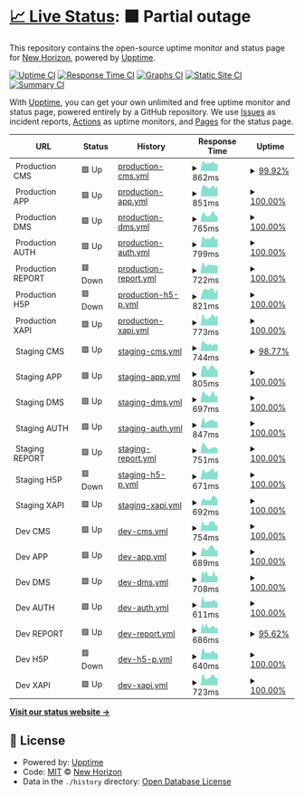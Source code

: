# [📈 Live Status](https://status.staging.chichchoe.vn): <!--live status--> **🟧 Partial outage**

This repository contains the open-source uptime monitor and status page for [New Horizon](https://status.staging.chichchoe.vn), powered by [Upptime](https://github.com/upptime/upptime).

[![Uptime CI](https://github.com/newhorizon-tech-vn/status-page/workflows/Uptime%20CI/badge.svg)](https://github.com/newhorizon-tech-vn/status-page/actions?query=workflow%3A%22Uptime+CI%22)
[![Response Time CI](https://github.com/newhorizon-tech-vn/status-page/workflows/Response%20Time%20CI/badge.svg)](https://github.com/newhorizon-tech-vn/status-page/actions?query=workflow%3A%22Response+Time+CI%22)
[![Graphs CI](https://github.com/newhorizon-tech-vn/status-page/workflows/Graphs%20CI/badge.svg)](https://github.com/newhorizon-tech-vn/status-page/actions?query=workflow%3A%22Graphs+CI%22)
[![Static Site CI](https://github.com/newhorizon-tech-vn/status-page/workflows/Static%20Site%20CI/badge.svg)](https://github.com/newhorizon-tech-vn/status-page/actions?query=workflow%3A%22Static+Site+CI%22)
[![Summary CI](https://github.com/newhorizon-tech-vn/status-page/workflows/Summary%20CI/badge.svg)](https://github.com/newhorizon-tech-vn/status-page/actions?query=workflow%3A%22Summary+CI%22)

With [Upptime](https://upptime.js.org), you can get your own unlimited and free uptime monitor and status page, powered entirely by a GitHub repository. We use [Issues](https://github.com/newhorizon-tech-vn/status-page/issues) as incident reports, [Actions](https://github.com/newhorizon-tech-vn/status-page/actions) as uptime monitors, and [Pages](https://status.staging.chichchoe.vn) for the status page.

<!--start: status pages-->
<!-- This summary is generated by Upptime (https://github.com/upptime/upptime) -->
<!-- Do not edit this manually, your changes will be overwritten -->
<!-- prettier-ignore -->
| URL | Status | History | Response Time | Uptime |
| --- | ------ | ------- | ------------- | ------ |
| <img alt="" src="https://chichchoe.vn/fav.ico" height="13"> Production CMS | 🟩 Up | [production-cms.yml](https://github.com/newhorizon-tech-vn/status-page/commits/HEAD/history/production-cms.yml) | <details><summary><img alt="Response time graph" src="./graphs/production-cms/response-time-week.png" height="20"> 862ms</summary><br><a href="https://newhorizon-tech-vn.github.io/status-page/history/production-cms"><img alt="Response time 907" src="https://img.shields.io/endpoint?url=https%3A%2F%2Fraw.githubusercontent.com%2Fnewhorizon-tech-vn%2Fstatus-page%2FHEAD%2Fapi%2Fproduction-cms%2Fresponse-time.json"></a><br><a href="https://newhorizon-tech-vn.github.io/status-page/history/production-cms"><img alt="24-hour response time 899" src="https://img.shields.io/endpoint?url=https%3A%2F%2Fraw.githubusercontent.com%2Fnewhorizon-tech-vn%2Fstatus-page%2FHEAD%2Fapi%2Fproduction-cms%2Fresponse-time-day.json"></a><br><a href="https://newhorizon-tech-vn.github.io/status-page/history/production-cms"><img alt="7-day response time 862" src="https://img.shields.io/endpoint?url=https%3A%2F%2Fraw.githubusercontent.com%2Fnewhorizon-tech-vn%2Fstatus-page%2FHEAD%2Fapi%2Fproduction-cms%2Fresponse-time-week.json"></a><br><a href="https://newhorizon-tech-vn.github.io/status-page/history/production-cms"><img alt="30-day response time 1076" src="https://img.shields.io/endpoint?url=https%3A%2F%2Fraw.githubusercontent.com%2Fnewhorizon-tech-vn%2Fstatus-page%2FHEAD%2Fapi%2Fproduction-cms%2Fresponse-time-month.json"></a><br><a href="https://newhorizon-tech-vn.github.io/status-page/history/production-cms"><img alt="1-year response time 923" src="https://img.shields.io/endpoint?url=https%3A%2F%2Fraw.githubusercontent.com%2Fnewhorizon-tech-vn%2Fstatus-page%2FHEAD%2Fapi%2Fproduction-cms%2Fresponse-time-year.json"></a></details> | <details><summary><a href="https://newhorizon-tech-vn.github.io/status-page/history/production-cms">99.92%</a></summary><a href="https://newhorizon-tech-vn.github.io/status-page/history/production-cms"><img alt="All-time uptime 99.97%" src="https://img.shields.io/endpoint?url=https%3A%2F%2Fraw.githubusercontent.com%2Fnewhorizon-tech-vn%2Fstatus-page%2FHEAD%2Fapi%2Fproduction-cms%2Fuptime.json"></a><br><a href="https://newhorizon-tech-vn.github.io/status-page/history/production-cms"><img alt="24-hour uptime 99.41%" src="https://img.shields.io/endpoint?url=https%3A%2F%2Fraw.githubusercontent.com%2Fnewhorizon-tech-vn%2Fstatus-page%2FHEAD%2Fapi%2Fproduction-cms%2Fuptime-day.json"></a><br><a href="https://newhorizon-tech-vn.github.io/status-page/history/production-cms"><img alt="7-day uptime 99.92%" src="https://img.shields.io/endpoint?url=https%3A%2F%2Fraw.githubusercontent.com%2Fnewhorizon-tech-vn%2Fstatus-page%2FHEAD%2Fapi%2Fproduction-cms%2Fuptime-week.json"></a><br><a href="https://newhorizon-tech-vn.github.io/status-page/history/production-cms"><img alt="30-day uptime 99.72%" src="https://img.shields.io/endpoint?url=https%3A%2F%2Fraw.githubusercontent.com%2Fnewhorizon-tech-vn%2Fstatus-page%2FHEAD%2Fapi%2Fproduction-cms%2Fuptime-month.json"></a><br><a href="https://newhorizon-tech-vn.github.io/status-page/history/production-cms"><img alt="1-year uptime 99.98%" src="https://img.shields.io/endpoint?url=https%3A%2F%2Fraw.githubusercontent.com%2Fnewhorizon-tech-vn%2Fstatus-page%2FHEAD%2Fapi%2Fproduction-cms%2Fuptime-year.json"></a></details>
| <img alt="" src="https://chichchoe.vn/fav.ico" height="13"> Production APP | 🟩 Up | [production-app.yml](https://github.com/newhorizon-tech-vn/status-page/commits/HEAD/history/production-app.yml) | <details><summary><img alt="Response time graph" src="./graphs/production-app/response-time-week.png" height="20"> 851ms</summary><br><a href="https://newhorizon-tech-vn.github.io/status-page/history/production-app"><img alt="Response time 831" src="https://img.shields.io/endpoint?url=https%3A%2F%2Fraw.githubusercontent.com%2Fnewhorizon-tech-vn%2Fstatus-page%2FHEAD%2Fapi%2Fproduction-app%2Fresponse-time.json"></a><br><a href="https://newhorizon-tech-vn.github.io/status-page/history/production-app"><img alt="24-hour response time 916" src="https://img.shields.io/endpoint?url=https%3A%2F%2Fraw.githubusercontent.com%2Fnewhorizon-tech-vn%2Fstatus-page%2FHEAD%2Fapi%2Fproduction-app%2Fresponse-time-day.json"></a><br><a href="https://newhorizon-tech-vn.github.io/status-page/history/production-app"><img alt="7-day response time 851" src="https://img.shields.io/endpoint?url=https%3A%2F%2Fraw.githubusercontent.com%2Fnewhorizon-tech-vn%2Fstatus-page%2FHEAD%2Fapi%2Fproduction-app%2Fresponse-time-week.json"></a><br><a href="https://newhorizon-tech-vn.github.io/status-page/history/production-app"><img alt="30-day response time 802" src="https://img.shields.io/endpoint?url=https%3A%2F%2Fraw.githubusercontent.com%2Fnewhorizon-tech-vn%2Fstatus-page%2FHEAD%2Fapi%2Fproduction-app%2Fresponse-time-month.json"></a><br><a href="https://newhorizon-tech-vn.github.io/status-page/history/production-app"><img alt="1-year response time 833" src="https://img.shields.io/endpoint?url=https%3A%2F%2Fraw.githubusercontent.com%2Fnewhorizon-tech-vn%2Fstatus-page%2FHEAD%2Fapi%2Fproduction-app%2Fresponse-time-year.json"></a></details> | <details><summary><a href="https://newhorizon-tech-vn.github.io/status-page/history/production-app">100.00%</a></summary><a href="https://newhorizon-tech-vn.github.io/status-page/history/production-app"><img alt="All-time uptime 99.98%" src="https://img.shields.io/endpoint?url=https%3A%2F%2Fraw.githubusercontent.com%2Fnewhorizon-tech-vn%2Fstatus-page%2FHEAD%2Fapi%2Fproduction-app%2Fuptime.json"></a><br><a href="https://newhorizon-tech-vn.github.io/status-page/history/production-app"><img alt="24-hour uptime 100.00%" src="https://img.shields.io/endpoint?url=https%3A%2F%2Fraw.githubusercontent.com%2Fnewhorizon-tech-vn%2Fstatus-page%2FHEAD%2Fapi%2Fproduction-app%2Fuptime-day.json"></a><br><a href="https://newhorizon-tech-vn.github.io/status-page/history/production-app"><img alt="7-day uptime 100.00%" src="https://img.shields.io/endpoint?url=https%3A%2F%2Fraw.githubusercontent.com%2Fnewhorizon-tech-vn%2Fstatus-page%2FHEAD%2Fapi%2Fproduction-app%2Fuptime-week.json"></a><br><a href="https://newhorizon-tech-vn.github.io/status-page/history/production-app"><img alt="30-day uptime 99.74%" src="https://img.shields.io/endpoint?url=https%3A%2F%2Fraw.githubusercontent.com%2Fnewhorizon-tech-vn%2Fstatus-page%2FHEAD%2Fapi%2Fproduction-app%2Fuptime-month.json"></a><br><a href="https://newhorizon-tech-vn.github.io/status-page/history/production-app"><img alt="1-year uptime 99.98%" src="https://img.shields.io/endpoint?url=https%3A%2F%2Fraw.githubusercontent.com%2Fnewhorizon-tech-vn%2Fstatus-page%2FHEAD%2Fapi%2Fproduction-app%2Fuptime-year.json"></a></details>
| <img alt="" src="https://chichchoe.vn/fav.ico" height="13"> Production DMS | 🟩 Up | [production-dms.yml](https://github.com/newhorizon-tech-vn/status-page/commits/HEAD/history/production-dms.yml) | <details><summary><img alt="Response time graph" src="./graphs/production-dms/response-time-week.png" height="20"> 765ms</summary><br><a href="https://newhorizon-tech-vn.github.io/status-page/history/production-dms"><img alt="Response time 846" src="https://img.shields.io/endpoint?url=https%3A%2F%2Fraw.githubusercontent.com%2Fnewhorizon-tech-vn%2Fstatus-page%2FHEAD%2Fapi%2Fproduction-dms%2Fresponse-time.json"></a><br><a href="https://newhorizon-tech-vn.github.io/status-page/history/production-dms"><img alt="24-hour response time 546" src="https://img.shields.io/endpoint?url=https%3A%2F%2Fraw.githubusercontent.com%2Fnewhorizon-tech-vn%2Fstatus-page%2FHEAD%2Fapi%2Fproduction-dms%2Fresponse-time-day.json"></a><br><a href="https://newhorizon-tech-vn.github.io/status-page/history/production-dms"><img alt="7-day response time 765" src="https://img.shields.io/endpoint?url=https%3A%2F%2Fraw.githubusercontent.com%2Fnewhorizon-tech-vn%2Fstatus-page%2FHEAD%2Fapi%2Fproduction-dms%2Fresponse-time-week.json"></a><br><a href="https://newhorizon-tech-vn.github.io/status-page/history/production-dms"><img alt="30-day response time 805" src="https://img.shields.io/endpoint?url=https%3A%2F%2Fraw.githubusercontent.com%2Fnewhorizon-tech-vn%2Fstatus-page%2FHEAD%2Fapi%2Fproduction-dms%2Fresponse-time-month.json"></a><br><a href="https://newhorizon-tech-vn.github.io/status-page/history/production-dms"><img alt="1-year response time 850" src="https://img.shields.io/endpoint?url=https%3A%2F%2Fraw.githubusercontent.com%2Fnewhorizon-tech-vn%2Fstatus-page%2FHEAD%2Fapi%2Fproduction-dms%2Fresponse-time-year.json"></a></details> | <details><summary><a href="https://newhorizon-tech-vn.github.io/status-page/history/production-dms">100.00%</a></summary><a href="https://newhorizon-tech-vn.github.io/status-page/history/production-dms"><img alt="All-time uptime 99.98%" src="https://img.shields.io/endpoint?url=https%3A%2F%2Fraw.githubusercontent.com%2Fnewhorizon-tech-vn%2Fstatus-page%2FHEAD%2Fapi%2Fproduction-dms%2Fuptime.json"></a><br><a href="https://newhorizon-tech-vn.github.io/status-page/history/production-dms"><img alt="24-hour uptime 100.00%" src="https://img.shields.io/endpoint?url=https%3A%2F%2Fraw.githubusercontent.com%2Fnewhorizon-tech-vn%2Fstatus-page%2FHEAD%2Fapi%2Fproduction-dms%2Fuptime-day.json"></a><br><a href="https://newhorizon-tech-vn.github.io/status-page/history/production-dms"><img alt="7-day uptime 100.00%" src="https://img.shields.io/endpoint?url=https%3A%2F%2Fraw.githubusercontent.com%2Fnewhorizon-tech-vn%2Fstatus-page%2FHEAD%2Fapi%2Fproduction-dms%2Fuptime-week.json"></a><br><a href="https://newhorizon-tech-vn.github.io/status-page/history/production-dms"><img alt="30-day uptime 99.74%" src="https://img.shields.io/endpoint?url=https%3A%2F%2Fraw.githubusercontent.com%2Fnewhorizon-tech-vn%2Fstatus-page%2FHEAD%2Fapi%2Fproduction-dms%2Fuptime-month.json"></a><br><a href="https://newhorizon-tech-vn.github.io/status-page/history/production-dms"><img alt="1-year uptime 99.98%" src="https://img.shields.io/endpoint?url=https%3A%2F%2Fraw.githubusercontent.com%2Fnewhorizon-tech-vn%2Fstatus-page%2FHEAD%2Fapi%2Fproduction-dms%2Fuptime-year.json"></a></details>
| <img alt="" src="https://chichchoe.vn/fav.ico" height="13"> Production AUTH | 🟩 Up | [production-auth.yml](https://github.com/newhorizon-tech-vn/status-page/commits/HEAD/history/production-auth.yml) | <details><summary><img alt="Response time graph" src="./graphs/production-auth/response-time-week.png" height="20"> 799ms</summary><br><a href="https://newhorizon-tech-vn.github.io/status-page/history/production-auth"><img alt="Response time 813" src="https://img.shields.io/endpoint?url=https%3A%2F%2Fraw.githubusercontent.com%2Fnewhorizon-tech-vn%2Fstatus-page%2FHEAD%2Fapi%2Fproduction-auth%2Fresponse-time.json"></a><br><a href="https://newhorizon-tech-vn.github.io/status-page/history/production-auth"><img alt="24-hour response time 734" src="https://img.shields.io/endpoint?url=https%3A%2F%2Fraw.githubusercontent.com%2Fnewhorizon-tech-vn%2Fstatus-page%2FHEAD%2Fapi%2Fproduction-auth%2Fresponse-time-day.json"></a><br><a href="https://newhorizon-tech-vn.github.io/status-page/history/production-auth"><img alt="7-day response time 799" src="https://img.shields.io/endpoint?url=https%3A%2F%2Fraw.githubusercontent.com%2Fnewhorizon-tech-vn%2Fstatus-page%2FHEAD%2Fapi%2Fproduction-auth%2Fresponse-time-week.json"></a><br><a href="https://newhorizon-tech-vn.github.io/status-page/history/production-auth"><img alt="30-day response time 777" src="https://img.shields.io/endpoint?url=https%3A%2F%2Fraw.githubusercontent.com%2Fnewhorizon-tech-vn%2Fstatus-page%2FHEAD%2Fapi%2Fproduction-auth%2Fresponse-time-month.json"></a><br><a href="https://newhorizon-tech-vn.github.io/status-page/history/production-auth"><img alt="1-year response time 819" src="https://img.shields.io/endpoint?url=https%3A%2F%2Fraw.githubusercontent.com%2Fnewhorizon-tech-vn%2Fstatus-page%2FHEAD%2Fapi%2Fproduction-auth%2Fresponse-time-year.json"></a></details> | <details><summary><a href="https://newhorizon-tech-vn.github.io/status-page/history/production-auth">100.00%</a></summary><a href="https://newhorizon-tech-vn.github.io/status-page/history/production-auth"><img alt="All-time uptime 99.98%" src="https://img.shields.io/endpoint?url=https%3A%2F%2Fraw.githubusercontent.com%2Fnewhorizon-tech-vn%2Fstatus-page%2FHEAD%2Fapi%2Fproduction-auth%2Fuptime.json"></a><br><a href="https://newhorizon-tech-vn.github.io/status-page/history/production-auth"><img alt="24-hour uptime 100.00%" src="https://img.shields.io/endpoint?url=https%3A%2F%2Fraw.githubusercontent.com%2Fnewhorizon-tech-vn%2Fstatus-page%2FHEAD%2Fapi%2Fproduction-auth%2Fuptime-day.json"></a><br><a href="https://newhorizon-tech-vn.github.io/status-page/history/production-auth"><img alt="7-day uptime 100.00%" src="https://img.shields.io/endpoint?url=https%3A%2F%2Fraw.githubusercontent.com%2Fnewhorizon-tech-vn%2Fstatus-page%2FHEAD%2Fapi%2Fproduction-auth%2Fuptime-week.json"></a><br><a href="https://newhorizon-tech-vn.github.io/status-page/history/production-auth"><img alt="30-day uptime 99.74%" src="https://img.shields.io/endpoint?url=https%3A%2F%2Fraw.githubusercontent.com%2Fnewhorizon-tech-vn%2Fstatus-page%2FHEAD%2Fapi%2Fproduction-auth%2Fuptime-month.json"></a><br><a href="https://newhorizon-tech-vn.github.io/status-page/history/production-auth"><img alt="1-year uptime 99.98%" src="https://img.shields.io/endpoint?url=https%3A%2F%2Fraw.githubusercontent.com%2Fnewhorizon-tech-vn%2Fstatus-page%2FHEAD%2Fapi%2Fproduction-auth%2Fuptime-year.json"></a></details>
| <img alt="" src="https://chichchoe.vn/fav.ico" height="13"> Production REPORT | 🟥 Down | [production-report.yml](https://github.com/newhorizon-tech-vn/status-page/commits/HEAD/history/production-report.yml) | <details><summary><img alt="Response time graph" src="./graphs/production-report/response-time-week.png" height="20"> 722ms</summary><br><a href="https://newhorizon-tech-vn.github.io/status-page/history/production-report"><img alt="Response time 843" src="https://img.shields.io/endpoint?url=https%3A%2F%2Fraw.githubusercontent.com%2Fnewhorizon-tech-vn%2Fstatus-page%2FHEAD%2Fapi%2Fproduction-report%2Fresponse-time.json"></a><br><a href="https://newhorizon-tech-vn.github.io/status-page/history/production-report"><img alt="24-hour response time 612" src="https://img.shields.io/endpoint?url=https%3A%2F%2Fraw.githubusercontent.com%2Fnewhorizon-tech-vn%2Fstatus-page%2FHEAD%2Fapi%2Fproduction-report%2Fresponse-time-day.json"></a><br><a href="https://newhorizon-tech-vn.github.io/status-page/history/production-report"><img alt="7-day response time 722" src="https://img.shields.io/endpoint?url=https%3A%2F%2Fraw.githubusercontent.com%2Fnewhorizon-tech-vn%2Fstatus-page%2FHEAD%2Fapi%2Fproduction-report%2Fresponse-time-week.json"></a><br><a href="https://newhorizon-tech-vn.github.io/status-page/history/production-report"><img alt="30-day response time 877" src="https://img.shields.io/endpoint?url=https%3A%2F%2Fraw.githubusercontent.com%2Fnewhorizon-tech-vn%2Fstatus-page%2FHEAD%2Fapi%2Fproduction-report%2Fresponse-time-month.json"></a><br><a href="https://newhorizon-tech-vn.github.io/status-page/history/production-report"><img alt="1-year response time 842" src="https://img.shields.io/endpoint?url=https%3A%2F%2Fraw.githubusercontent.com%2Fnewhorizon-tech-vn%2Fstatus-page%2FHEAD%2Fapi%2Fproduction-report%2Fresponse-time-year.json"></a></details> | <details><summary><a href="https://newhorizon-tech-vn.github.io/status-page/history/production-report">100.00%</a></summary><a href="https://newhorizon-tech-vn.github.io/status-page/history/production-report"><img alt="All-time uptime 60.27%" src="https://img.shields.io/endpoint?url=https%3A%2F%2Fraw.githubusercontent.com%2Fnewhorizon-tech-vn%2Fstatus-page%2FHEAD%2Fapi%2Fproduction-report%2Fuptime.json"></a><br><a href="https://newhorizon-tech-vn.github.io/status-page/history/production-report"><img alt="24-hour uptime 100.00%" src="https://img.shields.io/endpoint?url=https%3A%2F%2Fraw.githubusercontent.com%2Fnewhorizon-tech-vn%2Fstatus-page%2FHEAD%2Fapi%2Fproduction-report%2Fuptime-day.json"></a><br><a href="https://newhorizon-tech-vn.github.io/status-page/history/production-report"><img alt="7-day uptime 100.00%" src="https://img.shields.io/endpoint?url=https%3A%2F%2Fraw.githubusercontent.com%2Fnewhorizon-tech-vn%2Fstatus-page%2FHEAD%2Fapi%2Fproduction-report%2Fuptime-week.json"></a><br><a href="https://newhorizon-tech-vn.github.io/status-page/history/production-report"><img alt="30-day uptime 43.28%" src="https://img.shields.io/endpoint?url=https%3A%2F%2Fraw.githubusercontent.com%2Fnewhorizon-tech-vn%2Fstatus-page%2FHEAD%2Fapi%2Fproduction-report%2Fuptime-month.json"></a><br><a href="https://newhorizon-tech-vn.github.io/status-page/history/production-report"><img alt="1-year uptime 55.56%" src="https://img.shields.io/endpoint?url=https%3A%2F%2Fraw.githubusercontent.com%2Fnewhorizon-tech-vn%2Fstatus-page%2FHEAD%2Fapi%2Fproduction-report%2Fuptime-year.json"></a></details>
| <img alt="" src="https://chichchoe.vn/fav.ico" height="13"> Production H5P | 🟥 Down | [production-h5-p.yml](https://github.com/newhorizon-tech-vn/status-page/commits/HEAD/history/production-h5-p.yml) | <details><summary><img alt="Response time graph" src="./graphs/production-h5-p/response-time-week.png" height="20"> 821ms</summary><br><a href="https://newhorizon-tech-vn.github.io/status-page/history/production-h5-p"><img alt="Response time 1004" src="https://img.shields.io/endpoint?url=https%3A%2F%2Fraw.githubusercontent.com%2Fnewhorizon-tech-vn%2Fstatus-page%2FHEAD%2Fapi%2Fproduction-h5-p%2Fresponse-time.json"></a><br><a href="https://newhorizon-tech-vn.github.io/status-page/history/production-h5-p"><img alt="24-hour response time 899" src="https://img.shields.io/endpoint?url=https%3A%2F%2Fraw.githubusercontent.com%2Fnewhorizon-tech-vn%2Fstatus-page%2FHEAD%2Fapi%2Fproduction-h5-p%2Fresponse-time-day.json"></a><br><a href="https://newhorizon-tech-vn.github.io/status-page/history/production-h5-p"><img alt="7-day response time 821" src="https://img.shields.io/endpoint?url=https%3A%2F%2Fraw.githubusercontent.com%2Fnewhorizon-tech-vn%2Fstatus-page%2FHEAD%2Fapi%2Fproduction-h5-p%2Fresponse-time-week.json"></a><br><a href="https://newhorizon-tech-vn.github.io/status-page/history/production-h5-p"><img alt="30-day response time 751" src="https://img.shields.io/endpoint?url=https%3A%2F%2Fraw.githubusercontent.com%2Fnewhorizon-tech-vn%2Fstatus-page%2FHEAD%2Fapi%2Fproduction-h5-p%2Fresponse-time-month.json"></a><br><a href="https://newhorizon-tech-vn.github.io/status-page/history/production-h5-p"><img alt="1-year response time 998" src="https://img.shields.io/endpoint?url=https%3A%2F%2Fraw.githubusercontent.com%2Fnewhorizon-tech-vn%2Fstatus-page%2FHEAD%2Fapi%2Fproduction-h5-p%2Fresponse-time-year.json"></a></details> | <details><summary><a href="https://newhorizon-tech-vn.github.io/status-page/history/production-h5-p">100.00%</a></summary><a href="https://newhorizon-tech-vn.github.io/status-page/history/production-h5-p"><img alt="All-time uptime 99.97%" src="https://img.shields.io/endpoint?url=https%3A%2F%2Fraw.githubusercontent.com%2Fnewhorizon-tech-vn%2Fstatus-page%2FHEAD%2Fapi%2Fproduction-h5-p%2Fuptime.json"></a><br><a href="https://newhorizon-tech-vn.github.io/status-page/history/production-h5-p"><img alt="24-hour uptime 100.00%" src="https://img.shields.io/endpoint?url=https%3A%2F%2Fraw.githubusercontent.com%2Fnewhorizon-tech-vn%2Fstatus-page%2FHEAD%2Fapi%2Fproduction-h5-p%2Fuptime-day.json"></a><br><a href="https://newhorizon-tech-vn.github.io/status-page/history/production-h5-p"><img alt="7-day uptime 100.00%" src="https://img.shields.io/endpoint?url=https%3A%2F%2Fraw.githubusercontent.com%2Fnewhorizon-tech-vn%2Fstatus-page%2FHEAD%2Fapi%2Fproduction-h5-p%2Fuptime-week.json"></a><br><a href="https://newhorizon-tech-vn.github.io/status-page/history/production-h5-p"><img alt="30-day uptime 100.00%" src="https://img.shields.io/endpoint?url=https%3A%2F%2Fraw.githubusercontent.com%2Fnewhorizon-tech-vn%2Fstatus-page%2FHEAD%2Fapi%2Fproduction-h5-p%2Fuptime-month.json"></a><br><a href="https://newhorizon-tech-vn.github.io/status-page/history/production-h5-p"><img alt="1-year uptime 99.99%" src="https://img.shields.io/endpoint?url=https%3A%2F%2Fraw.githubusercontent.com%2Fnewhorizon-tech-vn%2Fstatus-page%2FHEAD%2Fapi%2Fproduction-h5-p%2Fuptime-year.json"></a></details>
| <img alt="" src="https://chichchoe.vn/fav.ico" height="13"> Production XAPI | 🟩 Up | [production-xapi.yml](https://github.com/newhorizon-tech-vn/status-page/commits/HEAD/history/production-xapi.yml) | <details><summary><img alt="Response time graph" src="./graphs/production-xapi/response-time-week.png" height="20"> 773ms</summary><br><a href="https://newhorizon-tech-vn.github.io/status-page/history/production-xapi"><img alt="Response time 791" src="https://img.shields.io/endpoint?url=https%3A%2F%2Fraw.githubusercontent.com%2Fnewhorizon-tech-vn%2Fstatus-page%2FHEAD%2Fapi%2Fproduction-xapi%2Fresponse-time.json"></a><br><a href="https://newhorizon-tech-vn.github.io/status-page/history/production-xapi"><img alt="24-hour response time 905" src="https://img.shields.io/endpoint?url=https%3A%2F%2Fraw.githubusercontent.com%2Fnewhorizon-tech-vn%2Fstatus-page%2FHEAD%2Fapi%2Fproduction-xapi%2Fresponse-time-day.json"></a><br><a href="https://newhorizon-tech-vn.github.io/status-page/history/production-xapi"><img alt="7-day response time 773" src="https://img.shields.io/endpoint?url=https%3A%2F%2Fraw.githubusercontent.com%2Fnewhorizon-tech-vn%2Fstatus-page%2FHEAD%2Fapi%2Fproduction-xapi%2Fresponse-time-week.json"></a><br><a href="https://newhorizon-tech-vn.github.io/status-page/history/production-xapi"><img alt="30-day response time 779" src="https://img.shields.io/endpoint?url=https%3A%2F%2Fraw.githubusercontent.com%2Fnewhorizon-tech-vn%2Fstatus-page%2FHEAD%2Fapi%2Fproduction-xapi%2Fresponse-time-month.json"></a><br><a href="https://newhorizon-tech-vn.github.io/status-page/history/production-xapi"><img alt="1-year response time 792" src="https://img.shields.io/endpoint?url=https%3A%2F%2Fraw.githubusercontent.com%2Fnewhorizon-tech-vn%2Fstatus-page%2FHEAD%2Fapi%2Fproduction-xapi%2Fresponse-time-year.json"></a></details> | <details><summary><a href="https://newhorizon-tech-vn.github.io/status-page/history/production-xapi">100.00%</a></summary><a href="https://newhorizon-tech-vn.github.io/status-page/history/production-xapi"><img alt="All-time uptime 99.98%" src="https://img.shields.io/endpoint?url=https%3A%2F%2Fraw.githubusercontent.com%2Fnewhorizon-tech-vn%2Fstatus-page%2FHEAD%2Fapi%2Fproduction-xapi%2Fuptime.json"></a><br><a href="https://newhorizon-tech-vn.github.io/status-page/history/production-xapi"><img alt="24-hour uptime 100.00%" src="https://img.shields.io/endpoint?url=https%3A%2F%2Fraw.githubusercontent.com%2Fnewhorizon-tech-vn%2Fstatus-page%2FHEAD%2Fapi%2Fproduction-xapi%2Fuptime-day.json"></a><br><a href="https://newhorizon-tech-vn.github.io/status-page/history/production-xapi"><img alt="7-day uptime 100.00%" src="https://img.shields.io/endpoint?url=https%3A%2F%2Fraw.githubusercontent.com%2Fnewhorizon-tech-vn%2Fstatus-page%2FHEAD%2Fapi%2Fproduction-xapi%2Fuptime-week.json"></a><br><a href="https://newhorizon-tech-vn.github.io/status-page/history/production-xapi"><img alt="30-day uptime 99.74%" src="https://img.shields.io/endpoint?url=https%3A%2F%2Fraw.githubusercontent.com%2Fnewhorizon-tech-vn%2Fstatus-page%2FHEAD%2Fapi%2Fproduction-xapi%2Fuptime-month.json"></a><br><a href="https://newhorizon-tech-vn.github.io/status-page/history/production-xapi"><img alt="1-year uptime 99.98%" src="https://img.shields.io/endpoint?url=https%3A%2F%2Fraw.githubusercontent.com%2Fnewhorizon-tech-vn%2Fstatus-page%2FHEAD%2Fapi%2Fproduction-xapi%2Fuptime-year.json"></a></details>
| <img alt="" src="https://chichchoe.vn/fav.ico" height="13"> Staging CMS | 🟩 Up | [staging-cms.yml](https://github.com/newhorizon-tech-vn/status-page/commits/HEAD/history/staging-cms.yml) | <details><summary><img alt="Response time graph" src="./graphs/staging-cms/response-time-week.png" height="20"> 744ms</summary><br><a href="https://newhorizon-tech-vn.github.io/status-page/history/staging-cms"><img alt="Response time 820" src="https://img.shields.io/endpoint?url=https%3A%2F%2Fraw.githubusercontent.com%2Fnewhorizon-tech-vn%2Fstatus-page%2FHEAD%2Fapi%2Fstaging-cms%2Fresponse-time.json"></a><br><a href="https://newhorizon-tech-vn.github.io/status-page/history/staging-cms"><img alt="24-hour response time 767" src="https://img.shields.io/endpoint?url=https%3A%2F%2Fraw.githubusercontent.com%2Fnewhorizon-tech-vn%2Fstatus-page%2FHEAD%2Fapi%2Fstaging-cms%2Fresponse-time-day.json"></a><br><a href="https://newhorizon-tech-vn.github.io/status-page/history/staging-cms"><img alt="7-day response time 744" src="https://img.shields.io/endpoint?url=https%3A%2F%2Fraw.githubusercontent.com%2Fnewhorizon-tech-vn%2Fstatus-page%2FHEAD%2Fapi%2Fstaging-cms%2Fresponse-time-week.json"></a><br><a href="https://newhorizon-tech-vn.github.io/status-page/history/staging-cms"><img alt="30-day response time 738" src="https://img.shields.io/endpoint?url=https%3A%2F%2Fraw.githubusercontent.com%2Fnewhorizon-tech-vn%2Fstatus-page%2FHEAD%2Fapi%2Fstaging-cms%2Fresponse-time-month.json"></a><br><a href="https://newhorizon-tech-vn.github.io/status-page/history/staging-cms"><img alt="1-year response time 815" src="https://img.shields.io/endpoint?url=https%3A%2F%2Fraw.githubusercontent.com%2Fnewhorizon-tech-vn%2Fstatus-page%2FHEAD%2Fapi%2Fstaging-cms%2Fresponse-time-year.json"></a></details> | <details><summary><a href="https://newhorizon-tech-vn.github.io/status-page/history/staging-cms">98.77%</a></summary><a href="https://newhorizon-tech-vn.github.io/status-page/history/staging-cms"><img alt="All-time uptime 99.95%" src="https://img.shields.io/endpoint?url=https%3A%2F%2Fraw.githubusercontent.com%2Fnewhorizon-tech-vn%2Fstatus-page%2FHEAD%2Fapi%2Fstaging-cms%2Fuptime.json"></a><br><a href="https://newhorizon-tech-vn.github.io/status-page/history/staging-cms"><img alt="24-hour uptime 100.00%" src="https://img.shields.io/endpoint?url=https%3A%2F%2Fraw.githubusercontent.com%2Fnewhorizon-tech-vn%2Fstatus-page%2FHEAD%2Fapi%2Fstaging-cms%2Fuptime-day.json"></a><br><a href="https://newhorizon-tech-vn.github.io/status-page/history/staging-cms"><img alt="7-day uptime 98.77%" src="https://img.shields.io/endpoint?url=https%3A%2F%2Fraw.githubusercontent.com%2Fnewhorizon-tech-vn%2Fstatus-page%2FHEAD%2Fapi%2Fstaging-cms%2Fuptime-week.json"></a><br><a href="https://newhorizon-tech-vn.github.io/status-page/history/staging-cms"><img alt="30-day uptime 99.72%" src="https://img.shields.io/endpoint?url=https%3A%2F%2Fraw.githubusercontent.com%2Fnewhorizon-tech-vn%2Fstatus-page%2FHEAD%2Fapi%2Fstaging-cms%2Fuptime-month.json"></a><br><a href="https://newhorizon-tech-vn.github.io/status-page/history/staging-cms"><img alt="1-year uptime 99.96%" src="https://img.shields.io/endpoint?url=https%3A%2F%2Fraw.githubusercontent.com%2Fnewhorizon-tech-vn%2Fstatus-page%2FHEAD%2Fapi%2Fstaging-cms%2Fuptime-year.json"></a></details>
| <img alt="" src="https://chichchoe.vn/fav.ico" height="13"> Staging APP | 🟩 Up | [staging-app.yml](https://github.com/newhorizon-tech-vn/status-page/commits/HEAD/history/staging-app.yml) | <details><summary><img alt="Response time graph" src="./graphs/staging-app/response-time-week.png" height="20"> 805ms</summary><br><a href="https://newhorizon-tech-vn.github.io/status-page/history/staging-app"><img alt="Response time 792" src="https://img.shields.io/endpoint?url=https%3A%2F%2Fraw.githubusercontent.com%2Fnewhorizon-tech-vn%2Fstatus-page%2FHEAD%2Fapi%2Fstaging-app%2Fresponse-time.json"></a><br><a href="https://newhorizon-tech-vn.github.io/status-page/history/staging-app"><img alt="24-hour response time 547" src="https://img.shields.io/endpoint?url=https%3A%2F%2Fraw.githubusercontent.com%2Fnewhorizon-tech-vn%2Fstatus-page%2FHEAD%2Fapi%2Fstaging-app%2Fresponse-time-day.json"></a><br><a href="https://newhorizon-tech-vn.github.io/status-page/history/staging-app"><img alt="7-day response time 805" src="https://img.shields.io/endpoint?url=https%3A%2F%2Fraw.githubusercontent.com%2Fnewhorizon-tech-vn%2Fstatus-page%2FHEAD%2Fapi%2Fstaging-app%2Fresponse-time-week.json"></a><br><a href="https://newhorizon-tech-vn.github.io/status-page/history/staging-app"><img alt="30-day response time 774" src="https://img.shields.io/endpoint?url=https%3A%2F%2Fraw.githubusercontent.com%2Fnewhorizon-tech-vn%2Fstatus-page%2FHEAD%2Fapi%2Fstaging-app%2Fresponse-time-month.json"></a><br><a href="https://newhorizon-tech-vn.github.io/status-page/history/staging-app"><img alt="1-year response time 771" src="https://img.shields.io/endpoint?url=https%3A%2F%2Fraw.githubusercontent.com%2Fnewhorizon-tech-vn%2Fstatus-page%2FHEAD%2Fapi%2Fstaging-app%2Fresponse-time-year.json"></a></details> | <details><summary><a href="https://newhorizon-tech-vn.github.io/status-page/history/staging-app">100.00%</a></summary><a href="https://newhorizon-tech-vn.github.io/status-page/history/staging-app"><img alt="All-time uptime 99.99%" src="https://img.shields.io/endpoint?url=https%3A%2F%2Fraw.githubusercontent.com%2Fnewhorizon-tech-vn%2Fstatus-page%2FHEAD%2Fapi%2Fstaging-app%2Fuptime.json"></a><br><a href="https://newhorizon-tech-vn.github.io/status-page/history/staging-app"><img alt="24-hour uptime 100.00%" src="https://img.shields.io/endpoint?url=https%3A%2F%2Fraw.githubusercontent.com%2Fnewhorizon-tech-vn%2Fstatus-page%2FHEAD%2Fapi%2Fstaging-app%2Fuptime-day.json"></a><br><a href="https://newhorizon-tech-vn.github.io/status-page/history/staging-app"><img alt="7-day uptime 100.00%" src="https://img.shields.io/endpoint?url=https%3A%2F%2Fraw.githubusercontent.com%2Fnewhorizon-tech-vn%2Fstatus-page%2FHEAD%2Fapi%2Fstaging-app%2Fuptime-week.json"></a><br><a href="https://newhorizon-tech-vn.github.io/status-page/history/staging-app"><img alt="30-day uptime 100.00%" src="https://img.shields.io/endpoint?url=https%3A%2F%2Fraw.githubusercontent.com%2Fnewhorizon-tech-vn%2Fstatus-page%2FHEAD%2Fapi%2Fstaging-app%2Fuptime-month.json"></a><br><a href="https://newhorizon-tech-vn.github.io/status-page/history/staging-app"><img alt="1-year uptime 100.00%" src="https://img.shields.io/endpoint?url=https%3A%2F%2Fraw.githubusercontent.com%2Fnewhorizon-tech-vn%2Fstatus-page%2FHEAD%2Fapi%2Fstaging-app%2Fuptime-year.json"></a></details>
| <img alt="" src="https://chichchoe.vn/fav.ico" height="13"> Staging DMS | 🟩 Up | [staging-dms.yml](https://github.com/newhorizon-tech-vn/status-page/commits/HEAD/history/staging-dms.yml) | <details><summary><img alt="Response time graph" src="./graphs/staging-dms/response-time-week.png" height="20"> 697ms</summary><br><a href="https://newhorizon-tech-vn.github.io/status-page/history/staging-dms"><img alt="Response time 775" src="https://img.shields.io/endpoint?url=https%3A%2F%2Fraw.githubusercontent.com%2Fnewhorizon-tech-vn%2Fstatus-page%2FHEAD%2Fapi%2Fstaging-dms%2Fresponse-time.json"></a><br><a href="https://newhorizon-tech-vn.github.io/status-page/history/staging-dms"><img alt="24-hour response time 550" src="https://img.shields.io/endpoint?url=https%3A%2F%2Fraw.githubusercontent.com%2Fnewhorizon-tech-vn%2Fstatus-page%2FHEAD%2Fapi%2Fstaging-dms%2Fresponse-time-day.json"></a><br><a href="https://newhorizon-tech-vn.github.io/status-page/history/staging-dms"><img alt="7-day response time 697" src="https://img.shields.io/endpoint?url=https%3A%2F%2Fraw.githubusercontent.com%2Fnewhorizon-tech-vn%2Fstatus-page%2FHEAD%2Fapi%2Fstaging-dms%2Fresponse-time-week.json"></a><br><a href="https://newhorizon-tech-vn.github.io/status-page/history/staging-dms"><img alt="30-day response time 733" src="https://img.shields.io/endpoint?url=https%3A%2F%2Fraw.githubusercontent.com%2Fnewhorizon-tech-vn%2Fstatus-page%2FHEAD%2Fapi%2Fstaging-dms%2Fresponse-time-month.json"></a><br><a href="https://newhorizon-tech-vn.github.io/status-page/history/staging-dms"><img alt="1-year response time 747" src="https://img.shields.io/endpoint?url=https%3A%2F%2Fraw.githubusercontent.com%2Fnewhorizon-tech-vn%2Fstatus-page%2FHEAD%2Fapi%2Fstaging-dms%2Fresponse-time-year.json"></a></details> | <details><summary><a href="https://newhorizon-tech-vn.github.io/status-page/history/staging-dms">100.00%</a></summary><a href="https://newhorizon-tech-vn.github.io/status-page/history/staging-dms"><img alt="All-time uptime 99.99%" src="https://img.shields.io/endpoint?url=https%3A%2F%2Fraw.githubusercontent.com%2Fnewhorizon-tech-vn%2Fstatus-page%2FHEAD%2Fapi%2Fstaging-dms%2Fuptime.json"></a><br><a href="https://newhorizon-tech-vn.github.io/status-page/history/staging-dms"><img alt="24-hour uptime 100.00%" src="https://img.shields.io/endpoint?url=https%3A%2F%2Fraw.githubusercontent.com%2Fnewhorizon-tech-vn%2Fstatus-page%2FHEAD%2Fapi%2Fstaging-dms%2Fuptime-day.json"></a><br><a href="https://newhorizon-tech-vn.github.io/status-page/history/staging-dms"><img alt="7-day uptime 100.00%" src="https://img.shields.io/endpoint?url=https%3A%2F%2Fraw.githubusercontent.com%2Fnewhorizon-tech-vn%2Fstatus-page%2FHEAD%2Fapi%2Fstaging-dms%2Fuptime-week.json"></a><br><a href="https://newhorizon-tech-vn.github.io/status-page/history/staging-dms"><img alt="30-day uptime 100.00%" src="https://img.shields.io/endpoint?url=https%3A%2F%2Fraw.githubusercontent.com%2Fnewhorizon-tech-vn%2Fstatus-page%2FHEAD%2Fapi%2Fstaging-dms%2Fuptime-month.json"></a><br><a href="https://newhorizon-tech-vn.github.io/status-page/history/staging-dms"><img alt="1-year uptime 100.00%" src="https://img.shields.io/endpoint?url=https%3A%2F%2Fraw.githubusercontent.com%2Fnewhorizon-tech-vn%2Fstatus-page%2FHEAD%2Fapi%2Fstaging-dms%2Fuptime-year.json"></a></details>
| <img alt="" src="https://chichchoe.vn/fav.ico" height="13"> Staging AUTH | 🟩 Up | [staging-auth.yml](https://github.com/newhorizon-tech-vn/status-page/commits/HEAD/history/staging-auth.yml) | <details><summary><img alt="Response time graph" src="./graphs/staging-auth/response-time-week.png" height="20"> 847ms</summary><br><a href="https://newhorizon-tech-vn.github.io/status-page/history/staging-auth"><img alt="Response time 768" src="https://img.shields.io/endpoint?url=https%3A%2F%2Fraw.githubusercontent.com%2Fnewhorizon-tech-vn%2Fstatus-page%2FHEAD%2Fapi%2Fstaging-auth%2Fresponse-time.json"></a><br><a href="https://newhorizon-tech-vn.github.io/status-page/history/staging-auth"><img alt="24-hour response time 725" src="https://img.shields.io/endpoint?url=https%3A%2F%2Fraw.githubusercontent.com%2Fnewhorizon-tech-vn%2Fstatus-page%2FHEAD%2Fapi%2Fstaging-auth%2Fresponse-time-day.json"></a><br><a href="https://newhorizon-tech-vn.github.io/status-page/history/staging-auth"><img alt="7-day response time 847" src="https://img.shields.io/endpoint?url=https%3A%2F%2Fraw.githubusercontent.com%2Fnewhorizon-tech-vn%2Fstatus-page%2FHEAD%2Fapi%2Fstaging-auth%2Fresponse-time-week.json"></a><br><a href="https://newhorizon-tech-vn.github.io/status-page/history/staging-auth"><img alt="30-day response time 775" src="https://img.shields.io/endpoint?url=https%3A%2F%2Fraw.githubusercontent.com%2Fnewhorizon-tech-vn%2Fstatus-page%2FHEAD%2Fapi%2Fstaging-auth%2Fresponse-time-month.json"></a><br><a href="https://newhorizon-tech-vn.github.io/status-page/history/staging-auth"><img alt="1-year response time 755" src="https://img.shields.io/endpoint?url=https%3A%2F%2Fraw.githubusercontent.com%2Fnewhorizon-tech-vn%2Fstatus-page%2FHEAD%2Fapi%2Fstaging-auth%2Fresponse-time-year.json"></a></details> | <details><summary><a href="https://newhorizon-tech-vn.github.io/status-page/history/staging-auth">100.00%</a></summary><a href="https://newhorizon-tech-vn.github.io/status-page/history/staging-auth"><img alt="All-time uptime 99.99%" src="https://img.shields.io/endpoint?url=https%3A%2F%2Fraw.githubusercontent.com%2Fnewhorizon-tech-vn%2Fstatus-page%2FHEAD%2Fapi%2Fstaging-auth%2Fuptime.json"></a><br><a href="https://newhorizon-tech-vn.github.io/status-page/history/staging-auth"><img alt="24-hour uptime 100.00%" src="https://img.shields.io/endpoint?url=https%3A%2F%2Fraw.githubusercontent.com%2Fnewhorizon-tech-vn%2Fstatus-page%2FHEAD%2Fapi%2Fstaging-auth%2Fuptime-day.json"></a><br><a href="https://newhorizon-tech-vn.github.io/status-page/history/staging-auth"><img alt="7-day uptime 100.00%" src="https://img.shields.io/endpoint?url=https%3A%2F%2Fraw.githubusercontent.com%2Fnewhorizon-tech-vn%2Fstatus-page%2FHEAD%2Fapi%2Fstaging-auth%2Fuptime-week.json"></a><br><a href="https://newhorizon-tech-vn.github.io/status-page/history/staging-auth"><img alt="30-day uptime 100.00%" src="https://img.shields.io/endpoint?url=https%3A%2F%2Fraw.githubusercontent.com%2Fnewhorizon-tech-vn%2Fstatus-page%2FHEAD%2Fapi%2Fstaging-auth%2Fuptime-month.json"></a><br><a href="https://newhorizon-tech-vn.github.io/status-page/history/staging-auth"><img alt="1-year uptime 100.00%" src="https://img.shields.io/endpoint?url=https%3A%2F%2Fraw.githubusercontent.com%2Fnewhorizon-tech-vn%2Fstatus-page%2FHEAD%2Fapi%2Fstaging-auth%2Fuptime-year.json"></a></details>
| <img alt="" src="https://chichchoe.vn/fav.ico" height="13"> Staging REPORT | 🟩 Up | [staging-report.yml](https://github.com/newhorizon-tech-vn/status-page/commits/HEAD/history/staging-report.yml) | <details><summary><img alt="Response time graph" src="./graphs/staging-report/response-time-week.png" height="20"> 751ms</summary><br><a href="https://newhorizon-tech-vn.github.io/status-page/history/staging-report"><img alt="Response time 907" src="https://img.shields.io/endpoint?url=https%3A%2F%2Fraw.githubusercontent.com%2Fnewhorizon-tech-vn%2Fstatus-page%2FHEAD%2Fapi%2Fstaging-report%2Fresponse-time.json"></a><br><a href="https://newhorizon-tech-vn.github.io/status-page/history/staging-report"><img alt="24-hour response time 554" src="https://img.shields.io/endpoint?url=https%3A%2F%2Fraw.githubusercontent.com%2Fnewhorizon-tech-vn%2Fstatus-page%2FHEAD%2Fapi%2Fstaging-report%2Fresponse-time-day.json"></a><br><a href="https://newhorizon-tech-vn.github.io/status-page/history/staging-report"><img alt="7-day response time 751" src="https://img.shields.io/endpoint?url=https%3A%2F%2Fraw.githubusercontent.com%2Fnewhorizon-tech-vn%2Fstatus-page%2FHEAD%2Fapi%2Fstaging-report%2Fresponse-time-week.json"></a><br><a href="https://newhorizon-tech-vn.github.io/status-page/history/staging-report"><img alt="30-day response time 748" src="https://img.shields.io/endpoint?url=https%3A%2F%2Fraw.githubusercontent.com%2Fnewhorizon-tech-vn%2Fstatus-page%2FHEAD%2Fapi%2Fstaging-report%2Fresponse-time-month.json"></a><br><a href="https://newhorizon-tech-vn.github.io/status-page/history/staging-report"><img alt="1-year response time 915" src="https://img.shields.io/endpoint?url=https%3A%2F%2Fraw.githubusercontent.com%2Fnewhorizon-tech-vn%2Fstatus-page%2FHEAD%2Fapi%2Fstaging-report%2Fresponse-time-year.json"></a></details> | <details><summary><a href="https://newhorizon-tech-vn.github.io/status-page/history/staging-report">100.00%</a></summary><a href="https://newhorizon-tech-vn.github.io/status-page/history/staging-report"><img alt="All-time uptime 76.52%" src="https://img.shields.io/endpoint?url=https%3A%2F%2Fraw.githubusercontent.com%2Fnewhorizon-tech-vn%2Fstatus-page%2FHEAD%2Fapi%2Fstaging-report%2Fuptime.json"></a><br><a href="https://newhorizon-tech-vn.github.io/status-page/history/staging-report"><img alt="24-hour uptime 100.00%" src="https://img.shields.io/endpoint?url=https%3A%2F%2Fraw.githubusercontent.com%2Fnewhorizon-tech-vn%2Fstatus-page%2FHEAD%2Fapi%2Fstaging-report%2Fuptime-day.json"></a><br><a href="https://newhorizon-tech-vn.github.io/status-page/history/staging-report"><img alt="7-day uptime 100.00%" src="https://img.shields.io/endpoint?url=https%3A%2F%2Fraw.githubusercontent.com%2Fnewhorizon-tech-vn%2Fstatus-page%2FHEAD%2Fapi%2Fstaging-report%2Fuptime-week.json"></a><br><a href="https://newhorizon-tech-vn.github.io/status-page/history/staging-report"><img alt="30-day uptime 93.40%" src="https://img.shields.io/endpoint?url=https%3A%2F%2Fraw.githubusercontent.com%2Fnewhorizon-tech-vn%2Fstatus-page%2FHEAD%2Fapi%2Fstaging-report%2Fuptime-month.json"></a><br><a href="https://newhorizon-tech-vn.github.io/status-page/history/staging-report"><img alt="1-year uptime 73.14%" src="https://img.shields.io/endpoint?url=https%3A%2F%2Fraw.githubusercontent.com%2Fnewhorizon-tech-vn%2Fstatus-page%2FHEAD%2Fapi%2Fstaging-report%2Fuptime-year.json"></a></details>
| <img alt="" src="https://chichchoe.vn/fav.ico" height="13"> Staging H5P | 🟥 Down | [staging-h5-p.yml](https://github.com/newhorizon-tech-vn/status-page/commits/HEAD/history/staging-h5-p.yml) | <details><summary><img alt="Response time graph" src="./graphs/staging-h5-p/response-time-week.png" height="20"> 671ms</summary><br><a href="https://newhorizon-tech-vn.github.io/status-page/history/staging-h5-p"><img alt="Response time 922" src="https://img.shields.io/endpoint?url=https%3A%2F%2Fraw.githubusercontent.com%2Fnewhorizon-tech-vn%2Fstatus-page%2FHEAD%2Fapi%2Fstaging-h5-p%2Fresponse-time.json"></a><br><a href="https://newhorizon-tech-vn.github.io/status-page/history/staging-h5-p"><img alt="24-hour response time 715" src="https://img.shields.io/endpoint?url=https%3A%2F%2Fraw.githubusercontent.com%2Fnewhorizon-tech-vn%2Fstatus-page%2FHEAD%2Fapi%2Fstaging-h5-p%2Fresponse-time-day.json"></a><br><a href="https://newhorizon-tech-vn.github.io/status-page/history/staging-h5-p"><img alt="7-day response time 671" src="https://img.shields.io/endpoint?url=https%3A%2F%2Fraw.githubusercontent.com%2Fnewhorizon-tech-vn%2Fstatus-page%2FHEAD%2Fapi%2Fstaging-h5-p%2Fresponse-time-week.json"></a><br><a href="https://newhorizon-tech-vn.github.io/status-page/history/staging-h5-p"><img alt="30-day response time 694" src="https://img.shields.io/endpoint?url=https%3A%2F%2Fraw.githubusercontent.com%2Fnewhorizon-tech-vn%2Fstatus-page%2FHEAD%2Fapi%2Fstaging-h5-p%2Fresponse-time-month.json"></a><br><a href="https://newhorizon-tech-vn.github.io/status-page/history/staging-h5-p"><img alt="1-year response time 891" src="https://img.shields.io/endpoint?url=https%3A%2F%2Fraw.githubusercontent.com%2Fnewhorizon-tech-vn%2Fstatus-page%2FHEAD%2Fapi%2Fstaging-h5-p%2Fresponse-time-year.json"></a></details> | <details><summary><a href="https://newhorizon-tech-vn.github.io/status-page/history/staging-h5-p">100.00%</a></summary><a href="https://newhorizon-tech-vn.github.io/status-page/history/staging-h5-p"><img alt="All-time uptime 72.19%" src="https://img.shields.io/endpoint?url=https%3A%2F%2Fraw.githubusercontent.com%2Fnewhorizon-tech-vn%2Fstatus-page%2FHEAD%2Fapi%2Fstaging-h5-p%2Fuptime.json"></a><br><a href="https://newhorizon-tech-vn.github.io/status-page/history/staging-h5-p"><img alt="24-hour uptime 100.00%" src="https://img.shields.io/endpoint?url=https%3A%2F%2Fraw.githubusercontent.com%2Fnewhorizon-tech-vn%2Fstatus-page%2FHEAD%2Fapi%2Fstaging-h5-p%2Fuptime-day.json"></a><br><a href="https://newhorizon-tech-vn.github.io/status-page/history/staging-h5-p"><img alt="7-day uptime 100.00%" src="https://img.shields.io/endpoint?url=https%3A%2F%2Fraw.githubusercontent.com%2Fnewhorizon-tech-vn%2Fstatus-page%2FHEAD%2Fapi%2Fstaging-h5-p%2Fuptime-week.json"></a><br><a href="https://newhorizon-tech-vn.github.io/status-page/history/staging-h5-p"><img alt="30-day uptime 43.28%" src="https://img.shields.io/endpoint?url=https%3A%2F%2Fraw.githubusercontent.com%2Fnewhorizon-tech-vn%2Fstatus-page%2FHEAD%2Fapi%2Fstaging-h5-p%2Fuptime-month.json"></a><br><a href="https://newhorizon-tech-vn.github.io/status-page/history/staging-h5-p"><img alt="1-year uptime 68.16%" src="https://img.shields.io/endpoint?url=https%3A%2F%2Fraw.githubusercontent.com%2Fnewhorizon-tech-vn%2Fstatus-page%2FHEAD%2Fapi%2Fstaging-h5-p%2Fuptime-year.json"></a></details>
| <img alt="" src="https://chichchoe.vn/fav.ico" height="13"> Staging XAPI | 🟩 Up | [staging-xapi.yml](https://github.com/newhorizon-tech-vn/status-page/commits/HEAD/history/staging-xapi.yml) | <details><summary><img alt="Response time graph" src="./graphs/staging-xapi/response-time-week.png" height="20"> 692ms</summary><br><a href="https://newhorizon-tech-vn.github.io/status-page/history/staging-xapi"><img alt="Response time 759" src="https://img.shields.io/endpoint?url=https%3A%2F%2Fraw.githubusercontent.com%2Fnewhorizon-tech-vn%2Fstatus-page%2FHEAD%2Fapi%2Fstaging-xapi%2Fresponse-time.json"></a><br><a href="https://newhorizon-tech-vn.github.io/status-page/history/staging-xapi"><img alt="24-hour response time 542" src="https://img.shields.io/endpoint?url=https%3A%2F%2Fraw.githubusercontent.com%2Fnewhorizon-tech-vn%2Fstatus-page%2FHEAD%2Fapi%2Fstaging-xapi%2Fresponse-time-day.json"></a><br><a href="https://newhorizon-tech-vn.github.io/status-page/history/staging-xapi"><img alt="7-day response time 692" src="https://img.shields.io/endpoint?url=https%3A%2F%2Fraw.githubusercontent.com%2Fnewhorizon-tech-vn%2Fstatus-page%2FHEAD%2Fapi%2Fstaging-xapi%2Fresponse-time-week.json"></a><br><a href="https://newhorizon-tech-vn.github.io/status-page/history/staging-xapi"><img alt="30-day response time 728" src="https://img.shields.io/endpoint?url=https%3A%2F%2Fraw.githubusercontent.com%2Fnewhorizon-tech-vn%2Fstatus-page%2FHEAD%2Fapi%2Fstaging-xapi%2Fresponse-time-month.json"></a><br><a href="https://newhorizon-tech-vn.github.io/status-page/history/staging-xapi"><img alt="1-year response time 755" src="https://img.shields.io/endpoint?url=https%3A%2F%2Fraw.githubusercontent.com%2Fnewhorizon-tech-vn%2Fstatus-page%2FHEAD%2Fapi%2Fstaging-xapi%2Fresponse-time-year.json"></a></details> | <details><summary><a href="https://newhorizon-tech-vn.github.io/status-page/history/staging-xapi">100.00%</a></summary><a href="https://newhorizon-tech-vn.github.io/status-page/history/staging-xapi"><img alt="All-time uptime 99.97%" src="https://img.shields.io/endpoint?url=https%3A%2F%2Fraw.githubusercontent.com%2Fnewhorizon-tech-vn%2Fstatus-page%2FHEAD%2Fapi%2Fstaging-xapi%2Fuptime.json"></a><br><a href="https://newhorizon-tech-vn.github.io/status-page/history/staging-xapi"><img alt="24-hour uptime 100.00%" src="https://img.shields.io/endpoint?url=https%3A%2F%2Fraw.githubusercontent.com%2Fnewhorizon-tech-vn%2Fstatus-page%2FHEAD%2Fapi%2Fstaging-xapi%2Fuptime-day.json"></a><br><a href="https://newhorizon-tech-vn.github.io/status-page/history/staging-xapi"><img alt="7-day uptime 100.00%" src="https://img.shields.io/endpoint?url=https%3A%2F%2Fraw.githubusercontent.com%2Fnewhorizon-tech-vn%2Fstatus-page%2FHEAD%2Fapi%2Fstaging-xapi%2Fuptime-week.json"></a><br><a href="https://newhorizon-tech-vn.github.io/status-page/history/staging-xapi"><img alt="30-day uptime 100.00%" src="https://img.shields.io/endpoint?url=https%3A%2F%2Fraw.githubusercontent.com%2Fnewhorizon-tech-vn%2Fstatus-page%2FHEAD%2Fapi%2Fstaging-xapi%2Fuptime-month.json"></a><br><a href="https://newhorizon-tech-vn.github.io/status-page/history/staging-xapi"><img alt="1-year uptime 100.00%" src="https://img.shields.io/endpoint?url=https%3A%2F%2Fraw.githubusercontent.com%2Fnewhorizon-tech-vn%2Fstatus-page%2FHEAD%2Fapi%2Fstaging-xapi%2Fuptime-year.json"></a></details>
| <img alt="" src="https://chichchoe.vn/fav.ico" height="13"> Dev CMS | 🟩 Up | [dev-cms.yml](https://github.com/newhorizon-tech-vn/status-page/commits/HEAD/history/dev-cms.yml) | <details><summary><img alt="Response time graph" src="./graphs/dev-cms/response-time-week.png" height="20"> 754ms</summary><br><a href="https://newhorizon-tech-vn.github.io/status-page/history/dev-cms"><img alt="Response time 881" src="https://img.shields.io/endpoint?url=https%3A%2F%2Fraw.githubusercontent.com%2Fnewhorizon-tech-vn%2Fstatus-page%2FHEAD%2Fapi%2Fdev-cms%2Fresponse-time.json"></a><br><a href="https://newhorizon-tech-vn.github.io/status-page/history/dev-cms"><img alt="24-hour response time 570" src="https://img.shields.io/endpoint?url=https%3A%2F%2Fraw.githubusercontent.com%2Fnewhorizon-tech-vn%2Fstatus-page%2FHEAD%2Fapi%2Fdev-cms%2Fresponse-time-day.json"></a><br><a href="https://newhorizon-tech-vn.github.io/status-page/history/dev-cms"><img alt="7-day response time 754" src="https://img.shields.io/endpoint?url=https%3A%2F%2Fraw.githubusercontent.com%2Fnewhorizon-tech-vn%2Fstatus-page%2FHEAD%2Fapi%2Fdev-cms%2Fresponse-time-week.json"></a><br><a href="https://newhorizon-tech-vn.github.io/status-page/history/dev-cms"><img alt="30-day response time 1031" src="https://img.shields.io/endpoint?url=https%3A%2F%2Fraw.githubusercontent.com%2Fnewhorizon-tech-vn%2Fstatus-page%2FHEAD%2Fapi%2Fdev-cms%2Fresponse-time-month.json"></a><br><a href="https://newhorizon-tech-vn.github.io/status-page/history/dev-cms"><img alt="1-year response time 844" src="https://img.shields.io/endpoint?url=https%3A%2F%2Fraw.githubusercontent.com%2Fnewhorizon-tech-vn%2Fstatus-page%2FHEAD%2Fapi%2Fdev-cms%2Fresponse-time-year.json"></a></details> | <details><summary><a href="https://newhorizon-tech-vn.github.io/status-page/history/dev-cms">100.00%</a></summary><a href="https://newhorizon-tech-vn.github.io/status-page/history/dev-cms"><img alt="All-time uptime 99.96%" src="https://img.shields.io/endpoint?url=https%3A%2F%2Fraw.githubusercontent.com%2Fnewhorizon-tech-vn%2Fstatus-page%2FHEAD%2Fapi%2Fdev-cms%2Fuptime.json"></a><br><a href="https://newhorizon-tech-vn.github.io/status-page/history/dev-cms"><img alt="24-hour uptime 100.00%" src="https://img.shields.io/endpoint?url=https%3A%2F%2Fraw.githubusercontent.com%2Fnewhorizon-tech-vn%2Fstatus-page%2FHEAD%2Fapi%2Fdev-cms%2Fuptime-day.json"></a><br><a href="https://newhorizon-tech-vn.github.io/status-page/history/dev-cms"><img alt="7-day uptime 100.00%" src="https://img.shields.io/endpoint?url=https%3A%2F%2Fraw.githubusercontent.com%2Fnewhorizon-tech-vn%2Fstatus-page%2FHEAD%2Fapi%2Fdev-cms%2Fuptime-week.json"></a><br><a href="https://newhorizon-tech-vn.github.io/status-page/history/dev-cms"><img alt="30-day uptime 99.82%" src="https://img.shields.io/endpoint?url=https%3A%2F%2Fraw.githubusercontent.com%2Fnewhorizon-tech-vn%2Fstatus-page%2FHEAD%2Fapi%2Fdev-cms%2Fuptime-month.json"></a><br><a href="https://newhorizon-tech-vn.github.io/status-page/history/dev-cms"><img alt="1-year uptime 99.97%" src="https://img.shields.io/endpoint?url=https%3A%2F%2Fraw.githubusercontent.com%2Fnewhorizon-tech-vn%2Fstatus-page%2FHEAD%2Fapi%2Fdev-cms%2Fuptime-year.json"></a></details>
| <img alt="" src="https://chichchoe.vn/fav.ico" height="13"> Dev APP | 🟩 Up | [dev-app.yml](https://github.com/newhorizon-tech-vn/status-page/commits/HEAD/history/dev-app.yml) | <details><summary><img alt="Response time graph" src="./graphs/dev-app/response-time-week.png" height="20"> 689ms</summary><br><a href="https://newhorizon-tech-vn.github.io/status-page/history/dev-app"><img alt="Response time 823" src="https://img.shields.io/endpoint?url=https%3A%2F%2Fraw.githubusercontent.com%2Fnewhorizon-tech-vn%2Fstatus-page%2FHEAD%2Fapi%2Fdev-app%2Fresponse-time.json"></a><br><a href="https://newhorizon-tech-vn.github.io/status-page/history/dev-app"><img alt="24-hour response time 549" src="https://img.shields.io/endpoint?url=https%3A%2F%2Fraw.githubusercontent.com%2Fnewhorizon-tech-vn%2Fstatus-page%2FHEAD%2Fapi%2Fdev-app%2Fresponse-time-day.json"></a><br><a href="https://newhorizon-tech-vn.github.io/status-page/history/dev-app"><img alt="7-day response time 689" src="https://img.shields.io/endpoint?url=https%3A%2F%2Fraw.githubusercontent.com%2Fnewhorizon-tech-vn%2Fstatus-page%2FHEAD%2Fapi%2Fdev-app%2Fresponse-time-week.json"></a><br><a href="https://newhorizon-tech-vn.github.io/status-page/history/dev-app"><img alt="30-day response time 752" src="https://img.shields.io/endpoint?url=https%3A%2F%2Fraw.githubusercontent.com%2Fnewhorizon-tech-vn%2Fstatus-page%2FHEAD%2Fapi%2Fdev-app%2Fresponse-time-month.json"></a><br><a href="https://newhorizon-tech-vn.github.io/status-page/history/dev-app"><img alt="1-year response time 747" src="https://img.shields.io/endpoint?url=https%3A%2F%2Fraw.githubusercontent.com%2Fnewhorizon-tech-vn%2Fstatus-page%2FHEAD%2Fapi%2Fdev-app%2Fresponse-time-year.json"></a></details> | <details><summary><a href="https://newhorizon-tech-vn.github.io/status-page/history/dev-app">100.00%</a></summary><a href="https://newhorizon-tech-vn.github.io/status-page/history/dev-app"><img alt="All-time uptime 99.98%" src="https://img.shields.io/endpoint?url=https%3A%2F%2Fraw.githubusercontent.com%2Fnewhorizon-tech-vn%2Fstatus-page%2FHEAD%2Fapi%2Fdev-app%2Fuptime.json"></a><br><a href="https://newhorizon-tech-vn.github.io/status-page/history/dev-app"><img alt="24-hour uptime 100.00%" src="https://img.shields.io/endpoint?url=https%3A%2F%2Fraw.githubusercontent.com%2Fnewhorizon-tech-vn%2Fstatus-page%2FHEAD%2Fapi%2Fdev-app%2Fuptime-day.json"></a><br><a href="https://newhorizon-tech-vn.github.io/status-page/history/dev-app"><img alt="7-day uptime 100.00%" src="https://img.shields.io/endpoint?url=https%3A%2F%2Fraw.githubusercontent.com%2Fnewhorizon-tech-vn%2Fstatus-page%2FHEAD%2Fapi%2Fdev-app%2Fuptime-week.json"></a><br><a href="https://newhorizon-tech-vn.github.io/status-page/history/dev-app"><img alt="30-day uptime 99.95%" src="https://img.shields.io/endpoint?url=https%3A%2F%2Fraw.githubusercontent.com%2Fnewhorizon-tech-vn%2Fstatus-page%2FHEAD%2Fapi%2Fdev-app%2Fuptime-month.json"></a><br><a href="https://newhorizon-tech-vn.github.io/status-page/history/dev-app"><img alt="1-year uptime 99.99%" src="https://img.shields.io/endpoint?url=https%3A%2F%2Fraw.githubusercontent.com%2Fnewhorizon-tech-vn%2Fstatus-page%2FHEAD%2Fapi%2Fdev-app%2Fuptime-year.json"></a></details>
| <img alt="" src="https://chichchoe.vn/fav.ico" height="13"> Dev DMS | 🟩 Up | [dev-dms.yml](https://github.com/newhorizon-tech-vn/status-page/commits/HEAD/history/dev-dms.yml) | <details><summary><img alt="Response time graph" src="./graphs/dev-dms/response-time-week.png" height="20"> 708ms</summary><br><a href="https://newhorizon-tech-vn.github.io/status-page/history/dev-dms"><img alt="Response time 815" src="https://img.shields.io/endpoint?url=https%3A%2F%2Fraw.githubusercontent.com%2Fnewhorizon-tech-vn%2Fstatus-page%2FHEAD%2Fapi%2Fdev-dms%2Fresponse-time.json"></a><br><a href="https://newhorizon-tech-vn.github.io/status-page/history/dev-dms"><img alt="24-hour response time 548" src="https://img.shields.io/endpoint?url=https%3A%2F%2Fraw.githubusercontent.com%2Fnewhorizon-tech-vn%2Fstatus-page%2FHEAD%2Fapi%2Fdev-dms%2Fresponse-time-day.json"></a><br><a href="https://newhorizon-tech-vn.github.io/status-page/history/dev-dms"><img alt="7-day response time 708" src="https://img.shields.io/endpoint?url=https%3A%2F%2Fraw.githubusercontent.com%2Fnewhorizon-tech-vn%2Fstatus-page%2FHEAD%2Fapi%2Fdev-dms%2Fresponse-time-week.json"></a><br><a href="https://newhorizon-tech-vn.github.io/status-page/history/dev-dms"><img alt="30-day response time 725" src="https://img.shields.io/endpoint?url=https%3A%2F%2Fraw.githubusercontent.com%2Fnewhorizon-tech-vn%2Fstatus-page%2FHEAD%2Fapi%2Fdev-dms%2Fresponse-time-month.json"></a><br><a href="https://newhorizon-tech-vn.github.io/status-page/history/dev-dms"><img alt="1-year response time 774" src="https://img.shields.io/endpoint?url=https%3A%2F%2Fraw.githubusercontent.com%2Fnewhorizon-tech-vn%2Fstatus-page%2FHEAD%2Fapi%2Fdev-dms%2Fresponse-time-year.json"></a></details> | <details><summary><a href="https://newhorizon-tech-vn.github.io/status-page/history/dev-dms">100.00%</a></summary><a href="https://newhorizon-tech-vn.github.io/status-page/history/dev-dms"><img alt="All-time uptime 99.98%" src="https://img.shields.io/endpoint?url=https%3A%2F%2Fraw.githubusercontent.com%2Fnewhorizon-tech-vn%2Fstatus-page%2FHEAD%2Fapi%2Fdev-dms%2Fuptime.json"></a><br><a href="https://newhorizon-tech-vn.github.io/status-page/history/dev-dms"><img alt="24-hour uptime 100.00%" src="https://img.shields.io/endpoint?url=https%3A%2F%2Fraw.githubusercontent.com%2Fnewhorizon-tech-vn%2Fstatus-page%2FHEAD%2Fapi%2Fdev-dms%2Fuptime-day.json"></a><br><a href="https://newhorizon-tech-vn.github.io/status-page/history/dev-dms"><img alt="7-day uptime 100.00%" src="https://img.shields.io/endpoint?url=https%3A%2F%2Fraw.githubusercontent.com%2Fnewhorizon-tech-vn%2Fstatus-page%2FHEAD%2Fapi%2Fdev-dms%2Fuptime-week.json"></a><br><a href="https://newhorizon-tech-vn.github.io/status-page/history/dev-dms"><img alt="30-day uptime 100.00%" src="https://img.shields.io/endpoint?url=https%3A%2F%2Fraw.githubusercontent.com%2Fnewhorizon-tech-vn%2Fstatus-page%2FHEAD%2Fapi%2Fdev-dms%2Fuptime-month.json"></a><br><a href="https://newhorizon-tech-vn.github.io/status-page/history/dev-dms"><img alt="1-year uptime 99.99%" src="https://img.shields.io/endpoint?url=https%3A%2F%2Fraw.githubusercontent.com%2Fnewhorizon-tech-vn%2Fstatus-page%2FHEAD%2Fapi%2Fdev-dms%2Fuptime-year.json"></a></details>
| <img alt="" src="https://chichchoe.vn/fav.ico" height="13"> Dev AUTH | 🟩 Up | [dev-auth.yml](https://github.com/newhorizon-tech-vn/status-page/commits/HEAD/history/dev-auth.yml) | <details><summary><img alt="Response time graph" src="./graphs/dev-auth/response-time-week.png" height="20"> 611ms</summary><br><a href="https://newhorizon-tech-vn.github.io/status-page/history/dev-auth"><img alt="Response time 793" src="https://img.shields.io/endpoint?url=https%3A%2F%2Fraw.githubusercontent.com%2Fnewhorizon-tech-vn%2Fstatus-page%2FHEAD%2Fapi%2Fdev-auth%2Fresponse-time.json"></a><br><a href="https://newhorizon-tech-vn.github.io/status-page/history/dev-auth"><img alt="24-hour response time 540" src="https://img.shields.io/endpoint?url=https%3A%2F%2Fraw.githubusercontent.com%2Fnewhorizon-tech-vn%2Fstatus-page%2FHEAD%2Fapi%2Fdev-auth%2Fresponse-time-day.json"></a><br><a href="https://newhorizon-tech-vn.github.io/status-page/history/dev-auth"><img alt="7-day response time 611" src="https://img.shields.io/endpoint?url=https%3A%2F%2Fraw.githubusercontent.com%2Fnewhorizon-tech-vn%2Fstatus-page%2FHEAD%2Fapi%2Fdev-auth%2Fresponse-time-week.json"></a><br><a href="https://newhorizon-tech-vn.github.io/status-page/history/dev-auth"><img alt="30-day response time 672" src="https://img.shields.io/endpoint?url=https%3A%2F%2Fraw.githubusercontent.com%2Fnewhorizon-tech-vn%2Fstatus-page%2FHEAD%2Fapi%2Fdev-auth%2Fresponse-time-month.json"></a><br><a href="https://newhorizon-tech-vn.github.io/status-page/history/dev-auth"><img alt="1-year response time 759" src="https://img.shields.io/endpoint?url=https%3A%2F%2Fraw.githubusercontent.com%2Fnewhorizon-tech-vn%2Fstatus-page%2FHEAD%2Fapi%2Fdev-auth%2Fresponse-time-year.json"></a></details> | <details><summary><a href="https://newhorizon-tech-vn.github.io/status-page/history/dev-auth">100.00%</a></summary><a href="https://newhorizon-tech-vn.github.io/status-page/history/dev-auth"><img alt="All-time uptime 99.98%" src="https://img.shields.io/endpoint?url=https%3A%2F%2Fraw.githubusercontent.com%2Fnewhorizon-tech-vn%2Fstatus-page%2FHEAD%2Fapi%2Fdev-auth%2Fuptime.json"></a><br><a href="https://newhorizon-tech-vn.github.io/status-page/history/dev-auth"><img alt="24-hour uptime 100.00%" src="https://img.shields.io/endpoint?url=https%3A%2F%2Fraw.githubusercontent.com%2Fnewhorizon-tech-vn%2Fstatus-page%2FHEAD%2Fapi%2Fdev-auth%2Fuptime-day.json"></a><br><a href="https://newhorizon-tech-vn.github.io/status-page/history/dev-auth"><img alt="7-day uptime 100.00%" src="https://img.shields.io/endpoint?url=https%3A%2F%2Fraw.githubusercontent.com%2Fnewhorizon-tech-vn%2Fstatus-page%2FHEAD%2Fapi%2Fdev-auth%2Fuptime-week.json"></a><br><a href="https://newhorizon-tech-vn.github.io/status-page/history/dev-auth"><img alt="30-day uptime 100.00%" src="https://img.shields.io/endpoint?url=https%3A%2F%2Fraw.githubusercontent.com%2Fnewhorizon-tech-vn%2Fstatus-page%2FHEAD%2Fapi%2Fdev-auth%2Fuptime-month.json"></a><br><a href="https://newhorizon-tech-vn.github.io/status-page/history/dev-auth"><img alt="1-year uptime 99.99%" src="https://img.shields.io/endpoint?url=https%3A%2F%2Fraw.githubusercontent.com%2Fnewhorizon-tech-vn%2Fstatus-page%2FHEAD%2Fapi%2Fdev-auth%2Fuptime-year.json"></a></details>
| <img alt="" src="https://chichchoe.vn/fav.ico" height="13"> Dev REPORT | 🟩 Up | [dev-report.yml](https://github.com/newhorizon-tech-vn/status-page/commits/HEAD/history/dev-report.yml) | <details><summary><img alt="Response time graph" src="./graphs/dev-report/response-time-week.png" height="20"> 686ms</summary><br><a href="https://newhorizon-tech-vn.github.io/status-page/history/dev-report"><img alt="Response time 799" src="https://img.shields.io/endpoint?url=https%3A%2F%2Fraw.githubusercontent.com%2Fnewhorizon-tech-vn%2Fstatus-page%2FHEAD%2Fapi%2Fdev-report%2Fresponse-time.json"></a><br><a href="https://newhorizon-tech-vn.github.io/status-page/history/dev-report"><img alt="24-hour response time 547" src="https://img.shields.io/endpoint?url=https%3A%2F%2Fraw.githubusercontent.com%2Fnewhorizon-tech-vn%2Fstatus-page%2FHEAD%2Fapi%2Fdev-report%2Fresponse-time-day.json"></a><br><a href="https://newhorizon-tech-vn.github.io/status-page/history/dev-report"><img alt="7-day response time 686" src="https://img.shields.io/endpoint?url=https%3A%2F%2Fraw.githubusercontent.com%2Fnewhorizon-tech-vn%2Fstatus-page%2FHEAD%2Fapi%2Fdev-report%2Fresponse-time-week.json"></a><br><a href="https://newhorizon-tech-vn.github.io/status-page/history/dev-report"><img alt="30-day response time 730" src="https://img.shields.io/endpoint?url=https%3A%2F%2Fraw.githubusercontent.com%2Fnewhorizon-tech-vn%2Fstatus-page%2FHEAD%2Fapi%2Fdev-report%2Fresponse-time-month.json"></a><br><a href="https://newhorizon-tech-vn.github.io/status-page/history/dev-report"><img alt="1-year response time 769" src="https://img.shields.io/endpoint?url=https%3A%2F%2Fraw.githubusercontent.com%2Fnewhorizon-tech-vn%2Fstatus-page%2FHEAD%2Fapi%2Fdev-report%2Fresponse-time-year.json"></a></details> | <details><summary><a href="https://newhorizon-tech-vn.github.io/status-page/history/dev-report">95.62%</a></summary><a href="https://newhorizon-tech-vn.github.io/status-page/history/dev-report"><img alt="All-time uptime 72.29%" src="https://img.shields.io/endpoint?url=https%3A%2F%2Fraw.githubusercontent.com%2Fnewhorizon-tech-vn%2Fstatus-page%2FHEAD%2Fapi%2Fdev-report%2Fuptime.json"></a><br><a href="https://newhorizon-tech-vn.github.io/status-page/history/dev-report"><img alt="24-hour uptime 100.00%" src="https://img.shields.io/endpoint?url=https%3A%2F%2Fraw.githubusercontent.com%2Fnewhorizon-tech-vn%2Fstatus-page%2FHEAD%2Fapi%2Fdev-report%2Fuptime-day.json"></a><br><a href="https://newhorizon-tech-vn.github.io/status-page/history/dev-report"><img alt="7-day uptime 95.62%" src="https://img.shields.io/endpoint?url=https%3A%2F%2Fraw.githubusercontent.com%2Fnewhorizon-tech-vn%2Fstatus-page%2FHEAD%2Fapi%2Fdev-report%2Fuptime-week.json"></a><br><a href="https://newhorizon-tech-vn.github.io/status-page/history/dev-report"><img alt="30-day uptime 97.30%" src="https://img.shields.io/endpoint?url=https%3A%2F%2Fraw.githubusercontent.com%2Fnewhorizon-tech-vn%2Fstatus-page%2FHEAD%2Fapi%2Fdev-report%2Fuptime-month.json"></a><br><a href="https://newhorizon-tech-vn.github.io/status-page/history/dev-report"><img alt="1-year uptime 68.28%" src="https://img.shields.io/endpoint?url=https%3A%2F%2Fraw.githubusercontent.com%2Fnewhorizon-tech-vn%2Fstatus-page%2FHEAD%2Fapi%2Fdev-report%2Fuptime-year.json"></a></details>
| <img alt="" src="https://chichchoe.vn/fav.ico" height="13"> Dev H5P | 🟥 Down | [dev-h5-p.yml](https://github.com/newhorizon-tech-vn/status-page/commits/HEAD/history/dev-h5-p.yml) | <details><summary><img alt="Response time graph" src="./graphs/dev-h5-p/response-time-week.png" height="20"> 640ms</summary><br><a href="https://newhorizon-tech-vn.github.io/status-page/history/dev-h5-p"><img alt="Response time 860" src="https://img.shields.io/endpoint?url=https%3A%2F%2Fraw.githubusercontent.com%2Fnewhorizon-tech-vn%2Fstatus-page%2FHEAD%2Fapi%2Fdev-h5-p%2Fresponse-time.json"></a><br><a href="https://newhorizon-tech-vn.github.io/status-page/history/dev-h5-p"><img alt="24-hour response time 546" src="https://img.shields.io/endpoint?url=https%3A%2F%2Fraw.githubusercontent.com%2Fnewhorizon-tech-vn%2Fstatus-page%2FHEAD%2Fapi%2Fdev-h5-p%2Fresponse-time-day.json"></a><br><a href="https://newhorizon-tech-vn.github.io/status-page/history/dev-h5-p"><img alt="7-day response time 640" src="https://img.shields.io/endpoint?url=https%3A%2F%2Fraw.githubusercontent.com%2Fnewhorizon-tech-vn%2Fstatus-page%2FHEAD%2Fapi%2Fdev-h5-p%2Fresponse-time-week.json"></a><br><a href="https://newhorizon-tech-vn.github.io/status-page/history/dev-h5-p"><img alt="30-day response time 700" src="https://img.shields.io/endpoint?url=https%3A%2F%2Fraw.githubusercontent.com%2Fnewhorizon-tech-vn%2Fstatus-page%2FHEAD%2Fapi%2Fdev-h5-p%2Fresponse-time-month.json"></a><br><a href="https://newhorizon-tech-vn.github.io/status-page/history/dev-h5-p"><img alt="1-year response time 844" src="https://img.shields.io/endpoint?url=https%3A%2F%2Fraw.githubusercontent.com%2Fnewhorizon-tech-vn%2Fstatus-page%2FHEAD%2Fapi%2Fdev-h5-p%2Fresponse-time-year.json"></a></details> | <details><summary><a href="https://newhorizon-tech-vn.github.io/status-page/history/dev-h5-p">100.00%</a></summary><a href="https://newhorizon-tech-vn.github.io/status-page/history/dev-h5-p"><img alt="All-time uptime 64.53%" src="https://img.shields.io/endpoint?url=https%3A%2F%2Fraw.githubusercontent.com%2Fnewhorizon-tech-vn%2Fstatus-page%2FHEAD%2Fapi%2Fdev-h5-p%2Fuptime.json"></a><br><a href="https://newhorizon-tech-vn.github.io/status-page/history/dev-h5-p"><img alt="24-hour uptime 100.00%" src="https://img.shields.io/endpoint?url=https%3A%2F%2Fraw.githubusercontent.com%2Fnewhorizon-tech-vn%2Fstatus-page%2FHEAD%2Fapi%2Fdev-h5-p%2Fuptime-day.json"></a><br><a href="https://newhorizon-tech-vn.github.io/status-page/history/dev-h5-p"><img alt="7-day uptime 100.00%" src="https://img.shields.io/endpoint?url=https%3A%2F%2Fraw.githubusercontent.com%2Fnewhorizon-tech-vn%2Fstatus-page%2FHEAD%2Fapi%2Fdev-h5-p%2Fuptime-week.json"></a><br><a href="https://newhorizon-tech-vn.github.io/status-page/history/dev-h5-p"><img alt="30-day uptime 43.28%" src="https://img.shields.io/endpoint?url=https%3A%2F%2Fraw.githubusercontent.com%2Fnewhorizon-tech-vn%2Fstatus-page%2FHEAD%2Fapi%2Fdev-h5-p%2Fuptime-month.json"></a><br><a href="https://newhorizon-tech-vn.github.io/status-page/history/dev-h5-p"><img alt="1-year uptime 59.39%" src="https://img.shields.io/endpoint?url=https%3A%2F%2Fraw.githubusercontent.com%2Fnewhorizon-tech-vn%2Fstatus-page%2FHEAD%2Fapi%2Fdev-h5-p%2Fuptime-year.json"></a></details>
| <img alt="" src="https://chichchoe.vn/fav.ico" height="13"> Dev XAPI | 🟩 Up | [dev-xapi.yml](https://github.com/newhorizon-tech-vn/status-page/commits/HEAD/history/dev-xapi.yml) | <details><summary><img alt="Response time graph" src="./graphs/dev-xapi/response-time-week.png" height="20"> 723ms</summary><br><a href="https://newhorizon-tech-vn.github.io/status-page/history/dev-xapi"><img alt="Response time 777" src="https://img.shields.io/endpoint?url=https%3A%2F%2Fraw.githubusercontent.com%2Fnewhorizon-tech-vn%2Fstatus-page%2FHEAD%2Fapi%2Fdev-xapi%2Fresponse-time.json"></a><br><a href="https://newhorizon-tech-vn.github.io/status-page/history/dev-xapi"><img alt="24-hour response time 540" src="https://img.shields.io/endpoint?url=https%3A%2F%2Fraw.githubusercontent.com%2Fnewhorizon-tech-vn%2Fstatus-page%2FHEAD%2Fapi%2Fdev-xapi%2Fresponse-time-day.json"></a><br><a href="https://newhorizon-tech-vn.github.io/status-page/history/dev-xapi"><img alt="7-day response time 723" src="https://img.shields.io/endpoint?url=https%3A%2F%2Fraw.githubusercontent.com%2Fnewhorizon-tech-vn%2Fstatus-page%2FHEAD%2Fapi%2Fdev-xapi%2Fresponse-time-week.json"></a><br><a href="https://newhorizon-tech-vn.github.io/status-page/history/dev-xapi"><img alt="30-day response time 714" src="https://img.shields.io/endpoint?url=https%3A%2F%2Fraw.githubusercontent.com%2Fnewhorizon-tech-vn%2Fstatus-page%2FHEAD%2Fapi%2Fdev-xapi%2Fresponse-time-month.json"></a><br><a href="https://newhorizon-tech-vn.github.io/status-page/history/dev-xapi"><img alt="1-year response time 739" src="https://img.shields.io/endpoint?url=https%3A%2F%2Fraw.githubusercontent.com%2Fnewhorizon-tech-vn%2Fstatus-page%2FHEAD%2Fapi%2Fdev-xapi%2Fresponse-time-year.json"></a></details> | <details><summary><a href="https://newhorizon-tech-vn.github.io/status-page/history/dev-xapi">100.00%</a></summary><a href="https://newhorizon-tech-vn.github.io/status-page/history/dev-xapi"><img alt="All-time uptime 99.97%" src="https://img.shields.io/endpoint?url=https%3A%2F%2Fraw.githubusercontent.com%2Fnewhorizon-tech-vn%2Fstatus-page%2FHEAD%2Fapi%2Fdev-xapi%2Fuptime.json"></a><br><a href="https://newhorizon-tech-vn.github.io/status-page/history/dev-xapi"><img alt="24-hour uptime 100.00%" src="https://img.shields.io/endpoint?url=https%3A%2F%2Fraw.githubusercontent.com%2Fnewhorizon-tech-vn%2Fstatus-page%2FHEAD%2Fapi%2Fdev-xapi%2Fuptime-day.json"></a><br><a href="https://newhorizon-tech-vn.github.io/status-page/history/dev-xapi"><img alt="7-day uptime 100.00%" src="https://img.shields.io/endpoint?url=https%3A%2F%2Fraw.githubusercontent.com%2Fnewhorizon-tech-vn%2Fstatus-page%2FHEAD%2Fapi%2Fdev-xapi%2Fuptime-week.json"></a><br><a href="https://newhorizon-tech-vn.github.io/status-page/history/dev-xapi"><img alt="30-day uptime 100.00%" src="https://img.shields.io/endpoint?url=https%3A%2F%2Fraw.githubusercontent.com%2Fnewhorizon-tech-vn%2Fstatus-page%2FHEAD%2Fapi%2Fdev-xapi%2Fuptime-month.json"></a><br><a href="https://newhorizon-tech-vn.github.io/status-page/history/dev-xapi"><img alt="1-year uptime 99.99%" src="https://img.shields.io/endpoint?url=https%3A%2F%2Fraw.githubusercontent.com%2Fnewhorizon-tech-vn%2Fstatus-page%2FHEAD%2Fapi%2Fdev-xapi%2Fuptime-year.json"></a></details>

<!--end: status pages-->

[**Visit our status website →**](https://status.staging.chichchoe.vn)

## 📄 License

- Powered by: [Upptime](https://github.com/upptime/upptime)
- Code: [MIT](./LICENSE) © [New Horizon](https://status.staging.chichchoe.vn)
- Data in the `./history` directory: [Open Database License](https://opendatacommons.org/licenses/odbl/1-0/)
